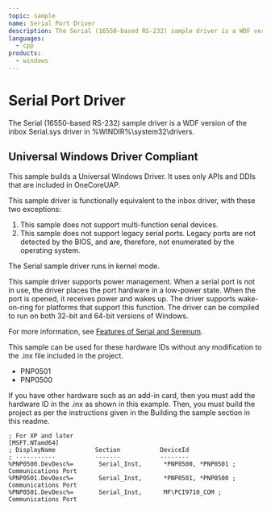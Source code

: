 ```yaml
---
topic: sample
name: Serial Port Driver
description: The Serial (16550-based RS-232) sample driver is a WDF version of the inbox Serial.sys driver.
languages:
  - cpp
products:
  - windows
---
```


<!---
    name: Serial Port Driver
    platform: KMDF
    language: cpp
    category: Serial
    description: The Serial (16550-based RS-232) sample driver is a WDF version of the inbox Serial.sys driver.
    samplefwlink: http://go.microsoft.com/fwlink/p/?LinkId=617962
--->

# Serial Port Driver

The Serial (16550-based RS-232) sample driver is a WDF version of the inbox Serial.sys driver in %WINDIR%\\system32\\drivers.

## Universal Windows Driver Compliant

This sample builds a Universal Windows Driver. It uses only APIs and DDIs that are included in OneCoreUAP.

This sample driver is functionally equivalent to the inbox driver, with these two exceptions:

1. This sample does not support multi-function serial devices.
2. This sample does not support legacy serial ports. Legacy ports are not detected by the BIOS, and are, therefore, not enumerated by the operating system.

The Serial sample driver runs in kernel mode.

This sample driver supports power management. When a serial port is not in use, the driver places the port hardware in a low-power state. When the port is opened, it receives power and wakes up. The driver supports wake-on-ring for platforms that support this function. The driver can be compiled to run on both 32-bit and 64-bit versions of Windows.

For more information, see [Features of Serial and Serenum](http://msdn.microsoft.com/en-us/library/windows/hardware/ff546505).

This sample can be used for these hardware IDs without any modification to the .inx file included in the project.

- PNP0501
- PNP0500

If you have other hardware such as an add-in card, then you must add the hardware ID in the .inx as shown in this example. Then, you must build the project as per the instructions given in the Building the sample section in this readme.

```inf
; For XP and later
[MSFT.NTamd64]
; DisplayName           Section           DeviceId
; -----------           -------           --------
%PNP0500.DevDesc%=       Serial_Inst,      *PNP0500, *PNP0501 ; Communications Port
%PNP0501.DevDesc%=       Serial_Inst,      *PNP0501, *PNP0500 ; Communications Port
%PNP0501.DevDesc%=       Serial_Inst,      MF\PCI9710_COM ; Communications Port
```
